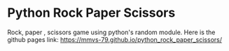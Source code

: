 # Python Rock Paper Scissors
Rock, paper , scissors game using python's random module.
Here is the github pages link: https://mmvs-79.github.io/python_rock_paper_scissors/
